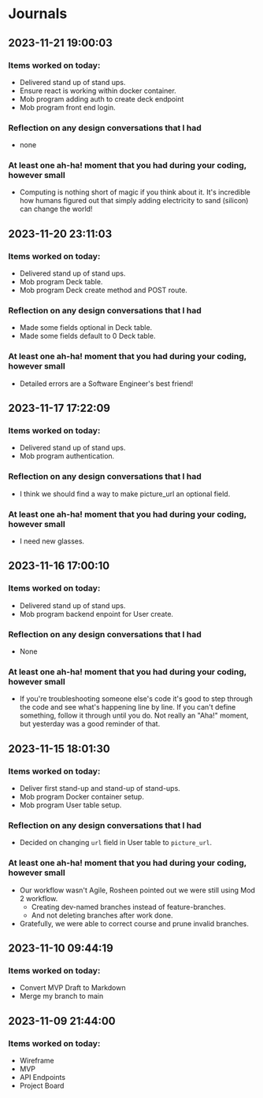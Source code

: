 # Journals

## 2023-11-21 19:00:03

### Items worked on today:

- Delivered stand up of stand ups.
- Ensure react is working within docker container.
- Mob program adding auth to create deck endpoint
- Mob program front end login.

### Reflection on any design conversations that I had

- none

### At least one ah-ha! moment that you had during your coding, however small

- Computing is nothing short of magic if you think about it. It's incredible how humans figured out that simply adding electricity to sand (silicon) can change the world!

## 2023-11-20 23:11:03

### Items worked on today:

- Delivered stand up of stand ups.
- Mob program Deck table.
- Mob program Deck create method and POST route.

### Reflection on any design conversations that I had

- Made some fields optional in Deck table.
- Made some fields default to 0 Deck table.

### At least one ah-ha! moment that you had during your coding, however small

- Detailed errors are a Software Engineer's best friend!

## 2023-11-17 17:22:09

### Items worked on today:

- Delivered stand up of stand ups.
- Mob program authentication.

### Reflection on any design conversations that I had

- I think we should find a way to make picture_url an optional field.

### At least one ah-ha! moment that you had during your coding, however small

- I need new glasses.

## 2023-11-16 17:00:10

### Items worked on today:

- Delivered stand up of stand ups.
- Mob program backend enpoint for User create.

### Reflection on any design conversations that I had

- None

### At least one ah-ha! moment that you had during your coding, however small

- If you're troubleshooting someone else's code it's good to step through the code and see what's happening line by line. If you can't define something, follow it through until you do. Not really an "Aha!" moment, but yesterday was a good reminder of that.

## 2023-11-15 18:01:30

### Items worked on today:

- Deliver first stand-up and stand-up of stand-ups.
- Mob program Docker container setup.
- Mob program User table setup.

### Reflection on any design conversations that I had

- Decided on changing `url` field in User table to `picture_url`.

### At least one ah-ha! moment that you had during your coding, however small

- Our workflow wasn't Agile, Rosheen pointed out we were still using Mod 2 workflow.
  - Creating dev-named branches instead of feature-branches.
  - And not deleting branches after work done.
- Gratefully, we were able to correct course and prune invalid branches.

## 2023-11-10 09:44:19

### Items worked on today:

- Convert MVP Draft to Markdown
- Merge my branch to main

## 2023-11-09 21:44:00

### Items worked on today:

- Wireframe
- MVP
- API Endpoints
- Project Board
